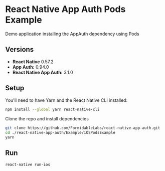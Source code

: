 # React Native App Auth Pods Example

Demo application installing the AppAuth dependency using Pods

## Versions
- **React Native** 0.57.2
- **App Auth:** 0.94.0
- **React Native App Auth:** 3.1.0

## Setup

You'll need to have Yarn and the React Native CLI installed:

```sh
npm install --global yarn react-native-cli
```

Clone the repo and install dependencies

```sh
git clone https://github.com/FormidableLabs/react-native-app-auth.git
cd ./react-native-app-auth/Example/iOSPodsExample
yarn
```

## Run

```
react-native run-ios
```
